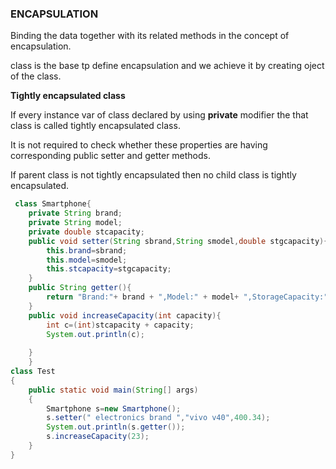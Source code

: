 ### ENCAPSULATION

Binding the data together with its related methods in the concept of encapsulation.

class is the base tp define encapsulation and we achieve it by creating oject of the class.

**Tightly encapsulated class**

If every instance var of class declared by using **private** modifier the that class is called tightly encapsulated class.

It is not required to check whether these properties are having corresponding public setter and getter methods.

If parent class is not tightly encapsulated then no child class is tightly encapsulated.

```java
 class Smartphone{
	private String brand;
	private String model;
	private double stcapacity;
	public void setter(String sbrand,String smodel,double stgcapacity){
		this.brand=sbrand;
		this.model=smodel;
		this.stcapacity=stgcapacity;
	}
	public String getter(){
		return "Brand:"+ brand + ",Model:" + model+ ",StorageCapacity:" + stcapacity;
	}
	public void increaseCapacity(int capacity){
		int c=(int)stcapacity + capacity;
		System.out.println(c);
		
	}	
	}
class Test	
{
	public static void main(String[] args) 
	{
		Smartphone s=new Smartphone();
		s.setter(" electronics brand ","vivo v40",400.34);
		System.out.println(s.getter());
		s.increaseCapacity(23);
	}
}

```
